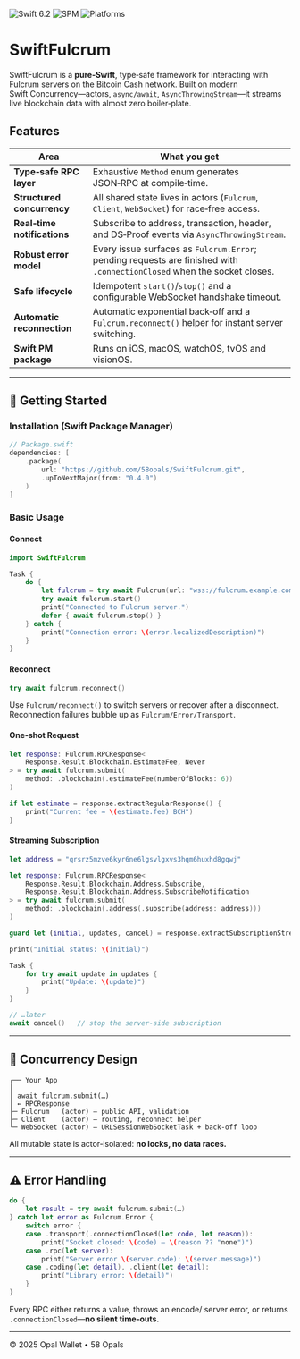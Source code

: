 ![Swift 6.2](https://img.shields.io/badge/swift-6.2-orange)
![SPM](https://img.shields.io/badge/Package%20Manager-SPM-informational)
![Platforms](https://img.shields.io/badge/platforms-iOS%20|%20macOS%20|%20watchOS%20|%20tvOS%20|%20visionOS-blue)

# SwiftFulcrum

SwiftFulcrum is a **pure‑Swift**, type‑safe framework for interacting with Fulcrum servers on the Bitcoin Cash network. Built on modern Swift Concurrency—actors, `async/await`, `AsyncThrowingStream`—it streams live blockchain data with almost zero boiler‑plate.

## Features

| Area | What you get |
| ---- | ------------ |
| **Type‑safe RPC layer** | Exhaustive `Method` enum generates JSON‑RPC at compile‑time. |
| **Structured concurrency** | All shared state lives in actors (`Fulcrum`, `Client`, `WebSocket`) for race‑free access. |
| **Real‑time notifications** | Subscribe to address, transaction, header, and DS‑Proof events via `AsyncThrowingStream`. |
| **Robust error model** | Every issue surfaces as `Fulcrum.Error`; pending requests are finished with `.connectionClosed` when the socket closes. |
| **Safe lifecycle** | Idempotent `start()`/`stop()` and a configurable WebSocket handshake timeout. |
| **Automatic reconnection** | Automatic exponential back‑off and a `Fulcrum.reconnect()` helper for instant server switching. |
| **Swift PM package** | Runs on iOS, macOS, watchOS, tvOS and visionOS. |

---

## 🚀 Getting Started

### Installation (Swift Package Manager)

```swift
// Package.swift
dependencies: [
    .package(
        url: "https://github.com/58opals/SwiftFulcrum.git",
        .upToNextMajor(from: "0.4.0")
    )
]
```

### Basic Usage

#### Connect

```swift
import SwiftFulcrum

Task {
    do {
        let fulcrum = try await Fulcrum(url: "wss://fulcrum.example.com:50004")
        try await fulcrum.start()
        print("Connected to Fulcrum server.")
        defer { await fulcrum.stop() }
    } catch {
        print("Connection error: \(error.localizedDescription)")
    }
}
```

#### Reconnect

```swift
try await fulcrum.reconnect()
```

Use ``Fulcrum/reconnect()`` to switch servers or recover after a disconnect.
Reconnection failures bubble up as ``Fulcrum/Error/Transport``.

#### One‑shot Request

```swift
let response: Fulcrum.RPCResponse<
    Response.Result.Blockchain.EstimateFee, Never
> = try await fulcrum.submit(
    method: .blockchain(.estimateFee(numberOfBlocks: 6))
)

if let estimate = response.extractRegularResponse() {
    print("Current fee ≈ \(estimate.fee) BCH")
}
```

#### Streaming Subscription

```swift
let address = "qrsrz5mzve6kyr6ne6lgsvlgxvs3hqm6huxhd8gqwj"

let response: Fulcrum.RPCResponse<
    Response.Result.Blockchain.Address.Subscribe,
    Response.Result.Blockchain.Address.SubscribeNotification
> = try await fulcrum.submit(
    method: .blockchain(.address(.subscribe(address: address)))
)

guard let (initial, updates, cancel) = response.extractSubscriptionStream() else { return }

print("Initial status: \(initial)")

Task {
    for try await update in updates {
        print("Update: \(update)")
    }
}

// …later
await cancel()   // stop the server‑side subscription
```

---

## 🧵 Concurrency Design

```text
┌── Your App
│
│ await fulcrum.submit(…)
│ ← RPCResponse
├─ Fulcrum   (actor) – public API, validation
├─ Client    (actor) – routing, reconnect helper
└─ WebSocket (actor) – URLSessionWebSocketTask + back‑off loop
```

All mutable state is actor‑isolated: **no locks, no data races.**

---

## ⚠️ Error Handling

```swift
do {
    let result = try await fulcrum.submit(…)
} catch let error as Fulcrum.Error {
    switch error {
    case .transport(.connectionClosed(let code, let reason)):
        print("Socket closed: \(code) – \(reason ?? "none")")
    case .rpc(let server):
        print("Server error \(server.code): \(server.message)")
    case .coding(let detail), .client(let detail):
        print("Library error: \(detail)")
    }
}
```

Every RPC either returns a value, throws an encode/ server error, or returns `.connectionClosed`—**no silent time‑outs.**

---

© 2025 Opal Wallet • 58 Opals
